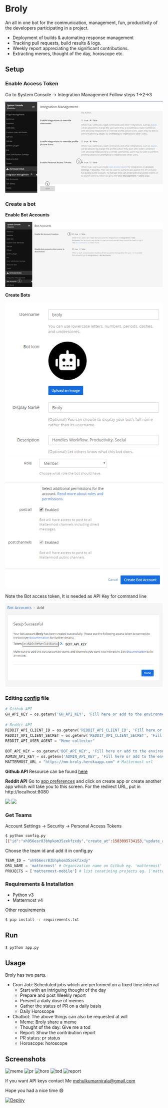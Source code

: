 # Broly
An all in one bot for the communication, management, fun, productivity of the developers participating in a project.
* Deployment of builds & automating response management
* Tracking pull requests, build results & logs.
* Weekly report appreciating the significant contributions.
* Extracting memes, thought of the day, horoscope etc.


## Setup
### Enable Access Token

Go to System Console -> Integration Management
Follow steps 1->2->3

![](https://github.com/MuLx10/Broly/raw/master/images/access_token.png)

### Create a bot

**Enable Bot Accounts**

![](https://github.com/MuLx10/Broly/raw/master/images/bot_acc.png)


**Create Bots**

![](https://github.com/MuLx10/Broly/raw/master/images/new_bot1.png)
![](https://github.com/MuLx10/Broly/raw/master/images/new_bot2.png)


Note the Bot access token, It is needed as API Key for command line

![](https://github.com/MuLx10/Broly/raw/master/images/bot_token.png)

### Editing [config](config.py) file

```python
# Github API
GH_API_KEY = os.getenv('GH_API_KEY', 'Fill here or add to the environment variable')

# Reddit API
REDDIT_API_CLIENT_ID = os.getenv('REDDIT_API_CLIENT_ID', 'Fill here or add to the environment variable') 
REDDIT_API_CLIENT_SECRET = os.getenv('REDDIT_API_CLIENT_SECRET', 'Fill here or add to the environment variable')
REDDIT_API_USER_AGENT = "Meme collector"

BOT_API_KEY = os.getenv('BOT_API_KEY', 'Fill here or add to the environment variable') # Mattermost Broly bot access token
ADMIN_API_KEY = os.getenv('ADMIN_API_KEY', 'Fill here or add to the environment variable') # Mattermost Admin access token needed to get team ids (described below)
MATTERMOST_URL = "https://mm-broly.herokuapp.com" # Mattermost url
```
**Github API**
Resource can be found [here](https://help.github.com/en/github/authenticating-to-github/creating-a-personal-access-token-for-the-command-line)

**Reddit API**
Go to [app preferences](https://www.reddit.com/prefs/apps) and click on create app or create another app which will take you to this screen. For the redirect URL, put in http://localhost:8080

![](https://miro.medium.com/max/1866/1*3f6GfvGuHJIcqum74k3xBw.png)
![](https://miro.medium.com/max/1884/1*C-xVOOFOqV877jdZeCZ4sw.png)

### Get Teams
Account Settings -> Security -> Personal Access Tokens

```bash
$ python config.py
[{"id":"xh956esr83bhpkom35zekfzxdy","create_at":1583095734153,"update_at":1583095734153,"delete_at":0,"display_name":"BotFest","name":"botfest","description":"","email":"test@test.com","type":"O","company_name":"","allowed_domains":"","invite_id":"h6cfgdpjh3neumfgeba9oy55qe","allow_open_invite":false,"scheme_id":null,"group_constrained":null}]
```

Choose the team id and add it in config.py

```python 
TEAM_ID = "xh956esr83bhpkom35zekfzxdy"
ORG_NAME = 'mattermost' # Organization name on Github eg. 'mattermost'
PROJECTS = ['mattermost-mobile'] # list conatining projects eg. ['mattermost-mobile']
```

### Requirements & Installation

* Python v3
* Mattermost v4

Other requirements
```bash
$ pip install -r requirements.txt
```

## Run

```bash
$ python app.py
```

## Usage

Broly has two parts.
- Cron Job: Scheduled jobs which are performed on a fixed time interval
  - Start with an intriguing thought of the day
  - Prepare and post Weekly report
  - Present a daily dose of memes
  - Gather the status of PR on a daily basis
  - Daily Horoscope
- Chatbot: The above things can also be requested at will
  - Meme: Broly share a meme
  - Thought of the day: Give me a tod
  - Report: Show the contribution report
  - PR status: pr status
  - Horoscope: horoscope
  
  
## Screenshots

![meme](https://user-images.githubusercontent.com/23444642/75647445-ff736080-5c72-11ea-865f-483d4d597c51.gif)
![pr](https://user-images.githubusercontent.com/23444642/75647617-87596a80-5c73-11ea-9c55-7fa8504307b5.gif)
![horo](https://user-images.githubusercontent.com/23444642/75647622-89bbc480-5c73-11ea-83a8-7b1ee776d830.gif)
![tod](https://user-images.githubusercontent.com/23444642/75647561-54af7200-5c73-11ea-853d-e2667e33d6b7.gif)
![report](https://user-images.githubusercontent.com/23444642/75647563-56793580-5c73-11ea-8451-6fd012feef11.gif)


If you want API keys contact Me [mehulkumarnirala@gmail.com](mehulkumarnirala@gmail.com)

Hope you had a nice time :smile:

[![Deploy](https://www.herokucdn.com/deploy/button.svg)](https://heroku.com/deploy)
